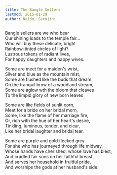 ```yaml
---
title: The Bangle Sellers
lastmod: 2015-01-29
author: Naidu, Sarojini
---
```


Bangle sellers are we who bear  
Our shining loads to the temple fair...  
Who will buy these delicate, bright  
Rainbow-tinted circles of light?  
Lustrous tokens of radiant lives,  
For happy daughters and happy wives.  
  
Some are meet for a maiden's wrist,  
Silver and blue as the mountain mist,  
Some are flushed like the buds that dream  
On the tranquil brow of a woodland stream,  
Some are aglow wth the bloom that cleaves  
To the limpid glory of new born leaves  
  
Some are like fields of sunlit corn,  
Meet for a bride on her bridal morn,  
Some, like the flame of her marriage fire,  
Or, rich with the hue of her heart's desire,  
Tinkling, luminous, tender, and clear,  
Like her bridal laughter and bridal tear.  
  
Some are purple and gold flecked grey  
For she who has journeyed through life midway,  
Whose hands have cherished, whose love has blest,  
And cradled fair sons on her faithful breast,  
And serves her household in fruitful pride,  
And worships the gods at her husband's side.  
